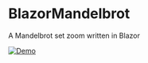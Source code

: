 # BlazorMandelbrot
A Mandelbrot set zoom written in Blazor

[![Demo](https://img.shields.io/badge/live-demo-green?style=flat-square)](https://timmoth.com/showcase/1QJ-wQPWHEyg0MyuypRhBA)
